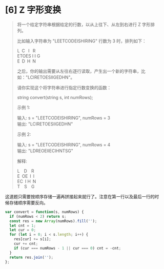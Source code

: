 # [6] Z 字形变换

> 将一个给定字符串根据给定的行数，以从上往下、从左到右进行 Z 字形排列。
>
> 比如输入字符串为 "LEETCODEISHIRING" 行数为 3 时，排列如下：
>
> L&ensp;C&ensp;&nbsp;I&nbsp;&ensp;R\
> ETOES&nbsp;I&nbsp;I&nbsp;G\
> E&ensp;D&ensp;H&ensp;N
>
> 之后，你的输出需要从左往右逐行读取，产生出一个新的字符串，比如："LCIRETOESIIGEDHN"。
>
> 请你实现这个将字符串进行指定行数变换的函数：
>
> string convert(string s, int numRows);
>
> 示例 1:
>
> 输入: s = "LEETCODEISHIRING", numRows = 3\
> 输出: "LCIRETOESIIGEDHN"
>
> 示例 2:
>
> 输入: s = "LEETCODEISHIRING", numRows = 4\
> 输出: "LDREOEIIECIHNTSG"
>
> 解释:
>
> L&ensp;&ensp;D&ensp;&ensp;R\
> E&ensp;OE&ensp;I&ensp;I\
> EC&ensp;I&nbsp;H&ensp;N\
> T&ensp;&ensp;S&ensp;&ensp;G

这道题只需要按顺序存储一遍再拼接起来就行了。注意在第一行以及最后一行的时候存储顺序需要反向。

```js
var convert = function(s, numRows) {
  if (numRows < 2) return s;
  const res = new Array(numRows).fill('');
  let cnt = 1;
  let cur = 0;
  for (let i = 0; i < s.length; i++) {
    res[cur] += s[i];
    cur += cnt;
    if (cur === numRows - 1 || cur === 0) cnt = -cnt;
  }
  return res.join('');
};
```
